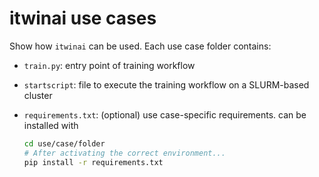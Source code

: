 # itwinai use cases

Show how `itwinai` can be used. Each use case folder contains:

- `train.py`: entry point of training workflow
- `startscript`: file to execute the training workflow on a SLURM-based cluster
- `requirements.txt`: (optional) use case-specific requirements. can be installed with
  
  ```bash
  cd use/case/folder
  # After activating the correct environment...
  pip install -r requirements.txt
  ```

